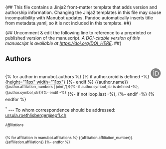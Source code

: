 {##
  This file contains a Jinja2 front-matter template that adds version and authorship information.
  Changing the Jinja2 templates in this file may cause incompatibility with Manubot updates.
  Pandoc automatically inserts title from metadata.yaml, so it is not included in this template.
##}

{## Uncomment & edit the following line to reference to a preprinted or published version of the manuscript.
_A DOI-citable version of this manuscript is available at <https://doi.org/DOI_HERE>_.
##}

<!-- {## Template to insert build date and source ##}
<small><em>
This manuscript
{% if manubot.ci_source is defined and manubot.ci_source.provider == "appveyor" -%}
([permalink]({{manubot.ci_source.artifact_url}}))
{% elif manubot.html_url_versioned is defined -%}
([permalink]({{manubot.html_url_versioned}}))
{% endif -%}
was automatically generated
{% if manubot.ci_source is defined -%}
from [{{manubot.ci_source.repo_slug}}@{{manubot.ci_source.commit | truncate(length=7, end='', leeway=0)}}](https://github.com/{{manubot.ci_source.repo_slug}}/tree/{{manubot.ci_source.commit}})
{% endif -%}
on {{manubot.date}}.
</em></small> -->

## Authors

<!-- {## Template for listing authors ##}
{% for author in manubot.authors %}
+ **{{author.name}}** {{author.symbol_str}} {% if author.correspondence is defined and author.correspondence == true -%}^[✉](#correspondence)^{%- endif -%} <br>
  {%- if author.orcid is defined and author.orcid is not none %}
    ![ORCID icon](images/orcid.svg){.inline_icon}
    [{{author.orcid}}](https://orcid.org/{{author.orcid}})
  {%- endif %}
  {%- if author.github is defined and author.github is not none %}
    · ![GitHub icon](images/github.svg){.inline_icon}
    [{{author.github}}](https://github.com/{{author.github}})
  {%- endif %}
  {%- if author.twitter is defined and author.twitter is not none %}
    · ![Twitter icon](images/twitter.svg){.inline_icon}
    [{{author.twitter}}](https://twitter.com/{{author.twitter}})
  {%- endif %}<br>
  <small>
  {%- if author.affiliations is defined and author.affiliations|length %}
     {{author.affiliations | join('; ')}}
  {%- endif %}
  {%- if author.funders is defined and author.funders|length %}
     · Funded by {{author.funders | join('; ')}}
  {%- endif %}
  </small>
{% endfor %} -->


{% for author in manubot.authors %}
{% if author.orcid is defined -%}
[![ORCID icon](images/orcid.svg){height="11px" width="11px"}](https://orcid.org/{{author.orcid}})
{%- endif %}
{{author.name}}<sup>{{author.affiliation_numbers | join(',')}}{%- if author.symbol_str is defined -%},{{author.symbol_str}}{%- endif -%}</sup>
{%- if not loop.last -%}, {%- endif -%}
{% endfor %}


<!--<sup>☯</sup> --- These authors contributed equally. <br> -->
<sup>†</sup> --- To whom correspondence should be addressed: ursula.roethlisberger@epfl.ch
<small>

###### Affiliations
{% for affiliation in manubot.affiliations %}
{{affiliation.affiliation_number}}. {{affiliation.affiliation}}
{%- endfor %}


